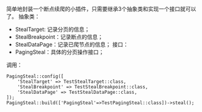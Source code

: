 简单地封装一个断点续爬的小插件，只需要继承3个抽象类和实现一个接口就可以了。
抽象类：
* StealTarget: 记录分页的信息；
* StealBreakpoint：记录断点的信息；
* StealDataPage：记录已爬节点的信息；
接口：
* PagingSteal：具体的分页操作接口；

调用：
```
PagingSteal::config([
    'StealTarget' => TestStealTarget::class,
    'StealBreakpoint' => TestStealBreakpoint::class,
    'StealDataPage' => TestStealDataPage::class,
]);
PagingSteal::build(['PagingSteal'=>TestPagingSteal::class])->steal();
```